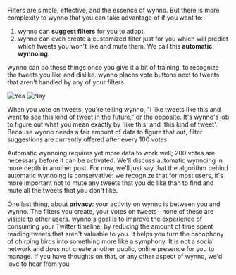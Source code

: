 Filters are simple, effective, and the essence of wynno. But there is more complexity to wynno that you can take advantage of if you want to:

1. wynno can **suggest filters** for you to adopt.
2. wynno can even create a customized filter just for you which will predict which tweets you won't like and mute them. We call this **automatic wynnoing**.

wynno can do these things once you give it a bit of training, to recognize the tweets you like and dislike. wynno places vote buttons next to tweets that aren't handled by any of your filters.

![Yea](images/checkmark-circle.svg)
![Nay](images/cancel-circle.svg)

When you vote on tweets, you're telling wynno, "I like tweets like this and want to see this kind of tweet in the future," or the opposite. It's wynno's job to figure out what you mean exactly by 'like this' and 'this kind of tweet'. Because wynno needs a fair amount of data to figure that out, filter suggestions are currently offered after every 100 votes.

Automatic wynnoing requires yet more data to work well; 200 votes are necessary before it can be activated. We'll discuss automatic wynnoing in more depth in another post. For now, we'll just say that the algorithm behind automatic wynnoing is conservative: we recognize that for most users, it's more important not to mute any tweets that you do like than to find and mute all the tweets that you don't like.

One last thing, about **privacy**: your activity on wynno is between you and wynno. The filters you create, your votes on tweets--none of these are visible to other users. wynno's goal is to improve the experience of consuming your Twitter timeline, by reducing the amount of time spent reading tweets that aren't valuable to you. It helps you turn the cacophony of chirping birds into something more like a symphony. It is not a social network and does not create another public, online presence for you to manage. If you have thoughts on that, or any other aspect of wynno, we'd love to hear from you
